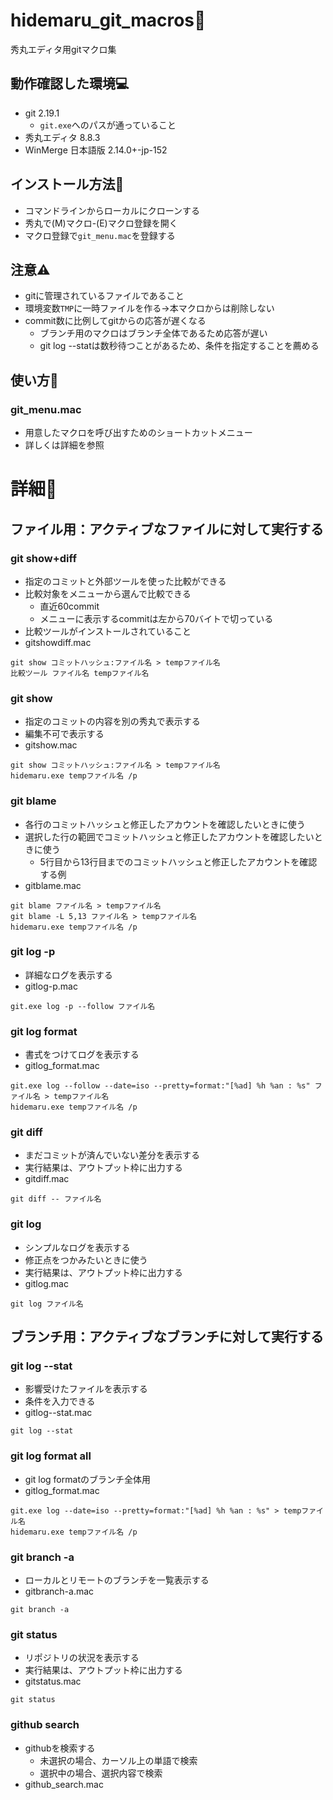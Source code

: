# hidemaru_git_macros🌈
秀丸エディタ用gitマクロ集

## 動作確認した環境💻
* git 2.19.1
  * `git.exe`へのパスが通っていること
* 秀丸エディタ 8.8.3
* WinMerge 日本語版 2.14.0+-jp-152

## インストール方法🔧
* コマンドラインからローカルにクローンする
* 秀丸で(M)マクロ-(E)マクロ登録を開く
* マクロ登録で`git_menu.mac`を登録する

## 注意⚠
* gitに管理されているファイルであること
* 環境変数`TMP`に一時ファイルを作る→本マクロからは削除しない
* commit数に比例してgitからの応答が遅くなる
  * ブランチ用のマクロはブランチ全体であるため応答が遅い
  * git log --statは数秒待つことがあるため、条件を指定することを薦める

## 使い方🎉
### git_menu.mac
* 用意したマクロを呼び出すためのショートカットメニュー
* 詳しくは詳細を参照

# 詳細🎊
## ファイル用：アクティブなファイルに対して実行する
### git show+diff
* 指定のコミットと外部ツールを使った比較ができる
* 比較対象をメニューから選んで比較できる
  * 直近60commit
  * メニューに表示するcommitは左から70バイトで切っている
* 比較ツールがインストールされていること
* gitshowdiff.mac
```
git show コミットハッシュ:ファイル名 > tempファイル名
比較ツール ファイル名 tempファイル名
```

### git show
* 指定のコミットの内容を別の秀丸で表示する
 * 編集不可で表示する
* gitshow.mac
```
git show コミットハッシュ:ファイル名 > tempファイル名
hidemaru.exe tempファイル名 /p
```

### git blame
* 各行のコミットハッシュと修正したアカウントを確認したいときに使う
* 選択した行の範囲でコミットハッシュと修正したアカウントを確認したいときに使う
  * 5行目から13行目までのコミットハッシュと修正したアカウントを確認する例
* gitblame.mac
```
git blame ファイル名 > tempファイル名
git blame -L 5,13 ファイル名 > tempファイル名
hidemaru.exe tempファイル名 /p
```

### git log -p
* 詳細なログを表示する
* gitlog-p.mac
```
git.exe log -p --follow ファイル名
```

### git log format
* 書式をつけてログを表示する
* gitlog_format.mac
```
git.exe log --follow --date=iso --pretty=format:"[%ad] %h %an : %s" ファイル名 > tempファイル名
hidemaru.exe tempファイル名 /p
```

### git diff
* まだコミットが済んでいない差分を表示する
* 実行結果は、アウトプット枠に出力する
* gitdiff.mac
```
git diff -- ファイル名
```

### git log
* シンプルなログを表示する
* 修正点をつかみたいときに使う
* 実行結果は、アウトプット枠に出力する
* gitlog.mac
```
git log ファイル名
```

## ブランチ用：アクティブなブランチに対して実行する
### git log --stat
* 影響受けたファイルを表示する
* 条件を入力できる
* gitlog--stat.mac
```
git log --stat
```

### git log format all
* git log formatのブランチ全体用
* gitlog_format.mac
```
git.exe log --date=iso --pretty=format:"[%ad] %h %an : %s" > tempファイル名
hidemaru.exe tempファイル名 /p
```

### git branch -a
* ローカルとリモートのブランチを一覧表示する
* gitbranch-a.mac
```
git branch -a
```

### git status
* リポジトリの状況を表示する
* 実行結果は、アウトプット枠に出力する
* gitstatus.mac
```
git status
```

### github search
* githubを検索する
  * 未選択の場合、カーソル上の単語で検索
  * 選択中の場合、選択内容で検索
* github_search.mac
